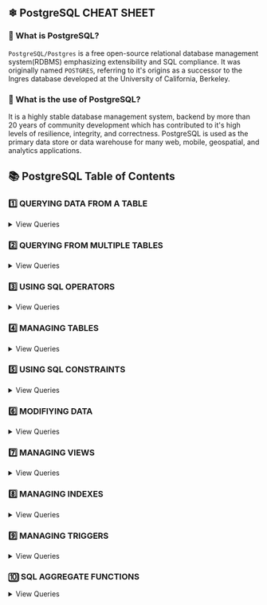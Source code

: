## ❄ PostgreSQL CHEAT SHEET

### 🧐 What is PostgreSQL?
`PostgreSQL/Postgres` is a free open-source relational database management system(RDBMS) emphasizing extensibility and SQL compliance. It was originally named `POSTGRES`, referring to it's origins as a successor to the Ingres database developed at the University of California, Berkeley.

### 🤔 What is the use of PostgreSQL?
It is a highly stable database management  system, backend by more than 20 years of community development which has contributed to it's high levels of resilience, integrity, and correctness. PostgreSQL is used as the primary data store or data warehouse for many web, mobile, geospatial, and analytics applications.

## 📚 PostgreSQL Table of Contents 

### 1️⃣ QUERYING DATA FROM A TABLE
<details>
<summary>View Queries</summary>

```
SELECT c1, c2 FROM t;  
```
Query data in columns c1, c2 from a table
<hr>

```
SELECT * FROM t;
```
Query all rows and columns from a table
<hr>

```
SELECT c1, c2 FROM t
WHERE condition;
```
Query data and filter rows with a condition
<hr>

```
SELECT DISTINCT c1 FROM t
WHERE condition;
```
Query distinct rows from a table
<hr>

```
SELECT c1, c2 
FROM t
ORDER BY c1 ASC[DESC];
```
Sort the result set in ascending or descending order
<hr>

```
SELECT c1, c2 
FROM t
ORDER BY c1
LIMIT n OFFSET offset;
```
Skip offset of rows and return the next n rows
<hr>

```
SELECT c1, aggregate(c2)
FROM t
GROUP BY c1;
```
Group rows using in aggregate function
<hr>

```
SELECT c1, aggregate(c2)
FROM t
GROUP BY c1
HAVING condition;
```
Filter groups using HAVING clause
</details>

### 2️⃣ QUERYING FROM MULTIPLE TABLES
<details>
<summary>View Queries </summary>

```
SELECT c1, c2 
FROM t1
INNER JOIN t2 ON condition;
```
Inner join t1 and t2
<hr>

```
SELECT c1, c2
FROM t1
LEFT JOIN t2 ON condition;
```
Left join t1 and t1
<hr>

```
SELECT c1, c2
FROM t1
RIGHT JOIN t2 ON condition;
```
Right join t1 and t2
<hr>

```
SELECT c1, c2
FROM t1
FULL OUTER JOIN t2 ON condition;
```
Perform full outer join
<hr>

```
SELECT c1, c2
FROM t1
CROSS JOIN t2;
```
Produce a Cartesian product of rows in tables
<hr>

```
SELECT c1, c2
FROM t1, t2;
```
Another way to perform cross join
<hr>

```
SELECT c1, c2
FROM t1 A
INNER JOIN t2 B ON condition;
```
Join t1 to itself using INNER JOIN clause

</details>

### 3️⃣ USING SQL OPERATORS
<details>
<summary>View Queries </summary>

```
SELECT c1, c2 
FROM t1
UNION [ALL]
SELECT c1, c2 FROM t2;
```
Combine rows from two queries
<hr>

```
SELECT c1, c2 FROM t1
INTERSECT
SELECT c1, c2 FROM t2;
```
Return the intersection of two queries
<hr>

```
SELECT c1, c2 FROM t1
EXCEPT 
SELECT c1,c2 FROM t2;
```
Subtract a result set from another result set
<hr>

```
SELECT c1, c2 FROM t
WHERE c1[NOT] LIKE pattern;
```
Query rows using pattern matching %, _
<hr>

```
SELECT c1, c2 FROM t
WHERE c1[NOT] IN value_list;
```
Query rows in a list
<hr>

```
SELECT c1, c2 FROM t
WHERE c1 BETWEEN low_value AND high_value;
```
Query rows between two values
<hr>

```
SELECT c1, c2 FROM t
WHERE c1 IS [NOT]NULL;
```
Check if values in a table is NULL or not
</details>

### 4️⃣ MANAGING TABLES
<details>
<summary>View Queries</summary>

```
CREATE TABLE(
    id SERIAL PRIMARY KEY,
    name VARCHAR NOT NULL,
    price NUMERIC(10,2) DEFAULT 0
);
```
Create a new table with three columns
<hr>

```
DROP TABLE t CASCADE;
```
Delete the table from the database
<hr>

```
ALTER TABLE t ADD column;
```
Add a new column to the table
<hr>

```
ALTER TABLE t DROP COLUMN c;
```
Drop column c from the table
<hr>

```
ALTER TABLE t ADD contraint;
```
Add a constraint
<hr>

```
ALTER TABLE t DROP constraint;
```
Drop a constraint
<hr>

```
ALTER TABLE t1 RENAME TO t2;
```
Rename a table from t1 to t2
<hr>

```
ALTER TABLE t1 RENAME c1 to c2;
```
Rename column c1 to c2
<hr>

```
TRUNCATE TABLE t CASCADE;
```
Remove all data in a table
</details>

### 5️⃣ USING SQL CONSTRAINTS
<details>
<summary>View Queries</summary>

```
CREATE TABLE t(
    c1 INT, c2 INT, c3 VARCHAR,
    PRIMARY KEY(c1, c2)
);
```
Set c1 and c2 as a primary key
<hr>

```
CREATE TABLE t1(
    c1 SERIAL PRIMARY KEY,
    c2 INT,
    FOREIGN KEY (c2) REFERENCES ts(c2)
);
```
Set c2 column as a foreign key
<hr>

```
CREATE TABLE t(
    c1 INT, c1 INT,
    UNIQUE(c2, c3)
);
```
Make the values in c1 and c2 unique
<hr>

```
CREATE TABLE t(
    c1 INT, c INT,
    CHECK(c1 > 0 AND c1 >= c2)
);
```
Ensure c1 > 0 and values in c1 >= c2
<hr>

```
CREATE TABLE t(
    c1 SERIAL PRIMARY KEY,
    c2 VARCHAR NOT NULL
);
```
Set values in c2 column not null
</details>

### 6️⃣ MODIFIYING DATA
<details>
<summary>View Queries</summary>

```
INSERT INTO t(column_list)
VALUES(value_list);
```
Insert one row into a table
<hr>

```
INSERT INTO t(column_list)
VALUES(value_list),
        (value_list), ....;
```
Insert multiple rows into a table
<hr>

```
INSERT INTO t1(column_list)
SELECT column_list
FROM t2;
```
Insert rows from t2 into t1
<hr>

```
UPDATE t
SET c1 = new_value;
```
Update new value in the column c1 for all rows
<hr>

```
UPDATE t
SET c1 = new_value,
    c2 = new_value
WHERE condition;
```
Update values in the column c1, c2 that match the condition
<hr>

```
DELETE FROM t;
```
Delete all data in a table
<hr>

```
DELETE FROM t 
WHERE condition;
```
Delete subset of rows in a table
</details>

### 7️⃣ MANAGING VIEWS
<details>
<summary>View Queries</summary>

```
CREATE VIEW v(c1, c2)
AS 
SELECT c1, c2
FROM t;
```
Create a new view that consists of c1 and c2
<hr>

```
CREATE VIEW v(c1, c2)
AS
SELECT c1, c2
FROM t
WITH[CASCADED | LOCAL]CHECK OPTION;
```
Create a new view with check option
<hr>

```
CREATE RECURSIVE VIEW v
AS
select-statement --anchor part
UNION[ALL]
select-statement; --recursive part
```
Create a recursive view
<hr>

```
CREATE TEMPORARY VIEW v
AS
SELECT c1, c2
FROM t;
```
Create a temporary view
<hr>

```
DROP VIEW view_name;
```
Delete a view
</details>


### 8️⃣ MANAGING INDEXES
<details>
<summary>View Queries</summary>

```
CREATE INDEX inx_name
ON t(c1, c2);
```
Create an index on c1 and c2 of the table t
<hr>

```
CREATE UNIQUE INDEX inx_name
ON t(c3, c4);
```
Create unique index on c3, c4 of the table t
<hr>

```
DROP INDEX idx_name;
```
Drop an index
</details>


### 9️⃣ MANAGING TRIGGERS
<details>
<summary>View Queries</summary>

```
CREATE OR MODIFY TRIGGER trigger_name
WHEN EVENT
ON table_name TRIGGER_TYPE
EXECUTE stored_procedure;
```
Create or modify a trigger
<hr>

```
WHEN
```
- BEFORE - invoke before the event occurs
- AFTER - invoke after the event occurs
<hr>

```
EVENT
```
- INSERT - invoke for INSERT
- UPDATE - invoke for UPDATE
- DELETE - invoke for DELETE
<hr>

```
TRIGGER_TYPE
```
- FOR EACH ROW
- FOR EACH STATEMENT
<hr>

```
CREATE TRIGGER before_insert_person
BEFORE  INSERT
ON person FOR EACH ROW
EXECUTE stored_procedure;
```
Create a trigger invoked before a new row is inserted into the person table
<hr>

```
DROP TRIGGER trigger_name
```
Delete a specific trigger
</details>


### 🔟 SQL AGGREGATE FUNCTIONS
<details>
<summary>View Queries</summary>

- AVG - returns the average of a list
- COUNT - returns the number of elements of a list
- SUM - returns the total of a list
- MAX - returns the maximum value in a list
- MIN - returns the minimum value in a list
</details>
